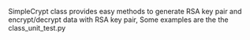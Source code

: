 SimpleCrypt class provides easy methods to generate RSA key
pair and encrypt/decrypt data with RSA key pair, Some examples are the the
class_unit_test.py